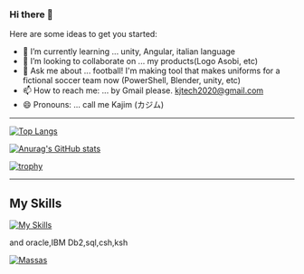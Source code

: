 ### Hi there 👋

<!--
**Massas/Massas** is a ✨ _special_ ✨ repository because its `README.md` (this file) appears on your GitHub profile.

-->

Here are some ideas to get you started:

- 🌱 I’m currently learning ... unity, Angular, italian language 
- 👯 I’m looking to collaborate on ... my products(Logo Asobi, etc)
- 💬 Ask me about ... football! I'm making tool that makes uniforms for a fictional soccer team now (PowerShell, Blender, unity, etc)
- 📫 How to reach me: ... by Gmail please. kjtech2020@gmail.com 
- 😄 Pronouns: ... call me Kajim (カジム)

<!-- 
- 🔭 I’m currently working on ... Japanese Security company's development division
- ⚡ Fun fact: ... 
- 🤔 I’m looking for help with ... 
-->

-----
[![Top Langs](https://github-readme-stats.vercel.app/api/top-langs/?username=Massas&layout=compact)](https://github.com/Massas/github-readme-stats)

[![Anurag's GitHub stats](https://github-readme-stats.vercel.app/api?username=Massas)](https://github.com/Massas/github-readme-stats)

[![trophy](https://github-profile-trophy.vercel.app/?username=Massas)](https://github.com/Massas/github-profile-trophy)

-----
## My Skills
[![My Skills](https://skillicons.dev/icons?i=c,powershell,js,linux,cs,bash,angular)](https://skillicons.dev)

and oracle,IBM Db2,sql,csh,ksh 

<p align="left">
  <a href="https://github.com/Massas/Massas/">
    <img src="https://komarev.com/ghpvc/?username=Massas" alt="Massas" />
  </a>
</p>
